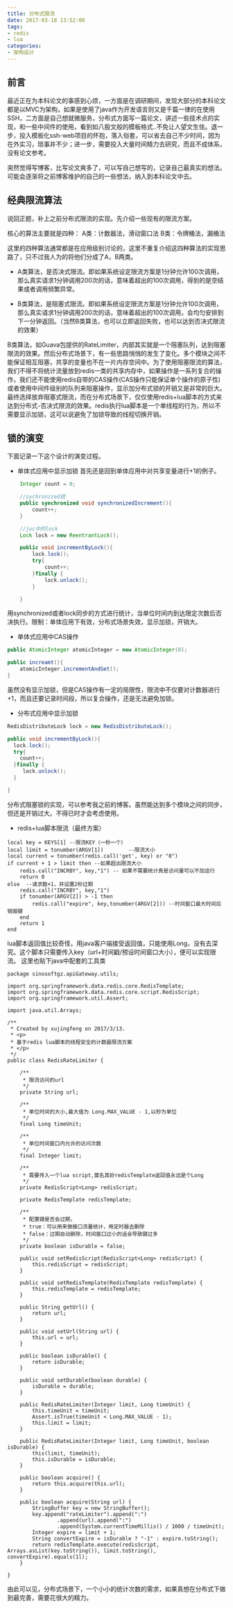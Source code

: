 ```yaml
---
title: 分布式限流
date: 2017-03-18 13:52:00
tags: 
- redis
- lua
categories: 
- 架构设计
---
```


## 前言

最近正在为本科论文的事感到心烦，一方面是在调研期间，发现大部分的本科论文都是以MVC为架构，如果是使用了java作为开发语言则又是千篇一律的在使用SSH，二方面是自己想就微服务，分布式方面写一篇论文，讲述一些技术点的实现，和一些中间件的使用，看到如八股文般的模板格式..不免让人望文生怯。退一步，投入模板化ssh-web项目的怀抱，落入俗套，可以省去自己不少时间，因为在外实习，琐事并不少；进一步，需要投入大量时间精力去研究，而且不成体系，没有论文参考。

突然觉得写博客，比写论文爽多了，可以写自己想写的，记录自己最真实的想法。可能会逐渐将之前博客维护的自己的一些想法，纳入到本科论文中去。

## 经典限流算法

说回正题，补上之前分布式限流的实现。先介绍一些现有的限流方案。

核心的算法主要就是四种：
A类：计数器法，滑动窗口法
B类：令牌桶法，漏桶法

这里的四种算法通常都是在应用级别讨论的，这里不重复介绍这四种算法的实现思路了，只不过我人为的将他们分成了A，B两类。

 - A类算法，是否决式限流。即如果系统设定限流方案是1分钟允许100次调用，那么真实请求1分钟调用200次的话，意味着超出的100次调用，得到的是空结果或者调用频繁异常。

 - B类算法，是阻塞式限流。即如果系统设定限流方案是1分钟允许100次调用，那么真实请求1分钟调用200次的话，意味着超出的100次调用，会均匀安排到下一分钟返回。（当然B类算法，也可以立即返回失败，也可以达到否决式限流的效果）

B类算法，如Guava包提供的RateLimiter，内部其实就是一个阻塞队列，达到阻塞限流的效果。然后分布式场景下，有一些思路悄悄的发生了变化。多个模块之间不能保证相互阻塞，共享的变量也不在一片内存空间中。为了使用阻塞限流的算法，我们不得不将统计流量放到redis一类的共享内存中，如果操作是一系列复合的操作，我们还不能使用redis自带的CAS操作(CAS操作只能保证单个操作的原子性)或者使用中间件级别的队列来阻塞操作，显示加分布式锁的开销又是非常的巨大。最终选择放弃阻塞式限流，而在分布式场景下，仅仅使用redis+lua脚本的方式来达到分布式-否决式限流的效果。redis执行lua脚本是一个单线程的行为，所以不需要显示加锁，这可以说避免了加锁导致的线程切换开销。

## 锁的演变

下面记录一下这个设计的演变过程。


 - 单体式应用中显示加锁
  首先还是回到单体应用中对共享变量进行+1的例子。
```java
	Integer count = 0;

	//sychronized锁
	public synchronized void synchronizedIncrement(){
        count++;
    }

	//juc中的lock
	Lock lock = new ReentrantLock();

    public void incrementByLock(){
        lock.lock();
        try{
            count++;
        }finally {
            lock.unlock();
        }

    }
```
用synchronized或者lock同步的方式进行统计，当单位时间内到达限定次数后否决执行。限制：单体应用下有效，分布式场景失效，显示加锁，开销大。

 - 单体式应用中CAS操作

```java
public AtomicInteger atomicInteger = new AtomicInteger(0);

public increamt(){
	atomicInteger.incrementAndGet();
}
```
虽然没有显示加锁，但是CAS操作有一定的局限性，限流中不仅要对计数器进行+1，而且还要记录时间段，所以复合操作，还是无法避免加锁。

-  分布式应用中显示加锁

```java
RedisDistributeLock lock = new RedisDistributeLock();

public void incrementByLock(){
  lock.lock();
  try{
  	count++;
  }finally {
 	 lock.unlock();
  }

}
```
分布式阻塞锁的实现，可以参考我之前的博客。虽然能达到多个模块之间的同步，但还是开销过大。不得已时才会考虑使用。

-  redis+lua脚本限流（最终方案）

```
local key = KEYS[1] --限流KEY（一秒一个）
local limit = tonumber(ARGV[1])        --限流大小
local current = tonumber(redis.call('get', key) or "0")
if current + 1 > limit then --如果超出限流大小
    redis.call("INCRBY", key,"1") -- 如果不需要统计真是访问量可以不加这行
    return 0
else  --请求数+1，并设置2秒过期
    redis.call("INCRBY", key,"1")
    if tonumber(ARGV[2]) > -1 then
        redis.call("expire", key,tonumber(ARGV[2])) --时间窗口最大时间后销毁键
    end
    return 1
end
```
lua脚本返回值比较奇怪，用java客户端接受返回值，只能使用Long，没有去深究。这个脚本只需要传入key（url+时间戳/预设时间窗口大小），便可以实现限流。
这里也贴下java中配套的工具类

```
package sinosoftgz.apiGateway.utils;

import org.springframework.data.redis.core.RedisTemplate;
import org.springframework.data.redis.core.script.RedisScript;
import org.springframework.util.Assert;

import java.util.Arrays;

/**
 * Created by xujingfeng on 2017/3/13.
 * <p>
 * 基于redis lua脚本的线程安全的计数器限流方案
 * </p>
 */
public class RedisRateLimiter {

    /**
     * 限流访问的url
     */
    private String url;

    /**
     * 单位时间的大小,最大值为 Long.MAX_VALUE - 1,以秒为单位
     */
    final Long timeUnit;

    /**
     * 单位时间窗口内允许的访问次数
     */
    final Integer limit;

    /**
     * 需要传入一个lua script,莫名其妙redisTemplate返回值永远是个Long
     */
    private RedisScript<Long> redisScript;

    private RedisTemplate redisTemplate;

    /**
     * 配置键是否会过期，
     * true：可以用来做接口流量统计，用定时器去删除
     * false：过期自动删除，时间窗口过小的话会导致键过多
     */
    private boolean isDurable = false;

    public void setRedisScript(RedisScript<Long> redisScript) {
        this.redisScript = redisScript;
    }

    public void setRedisTemplate(RedisTemplate redisTemplate) {
        this.redisTemplate = redisTemplate;
    }

    public String getUrl() {
        return url;
    }

    public void setUrl(String url) {
        this.url = url;
    }

    public boolean isDurable() {
        return isDurable;
    }

    public void setDurable(boolean durable) {
        isDurable = durable;
    }

    public RedisRateLimiter(Integer limit, Long timeUnit) {
        this.timeUnit = timeUnit;
        Assert.isTrue(timeUnit < Long.MAX_VALUE - 1);
        this.limit = limit;
    }

    public RedisRateLimiter(Integer limit, Long timeUnit, boolean isDurable) {
        this(limit, timeUnit);
        this.isDurable = isDurable;
    }

    public boolean acquire() {
        return this.acquire(this.url);
    }

    public boolean acquire(String url) {
        StringBuffer key = new StringBuffer();
        key.append("rateLimiter").append(":")
                .append(url).append(":")
                .append(System.currentTimeMillis() / 1000 / timeUnit);
        Integer expire = limit + 1;
        String convertExpire = isDurable ? "-1" : expire.toString();
        return redisTemplate.execute(redisScript, Arrays.asList(key.toString()), limit.toString(), convertExpire).equals(1l);
    }

}

```
由此可以见，分布式场景下，一个小小的统计次数的需求，如果真想在分布式下做到最完善，需要花很大的精力。



